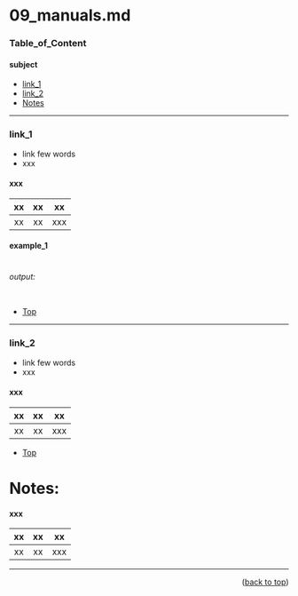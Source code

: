 <a name="topage"></a>

# 09_manuals.md

### Table_of_Content

#### subject
* [link_1](#link_1)
* [link_2](p02.md)
* [Notes](#Notes)


----

### link_1

* link few words
* xxx

#### xxx
| xx | xx | xx | 
| :-: | :-: |  :-: | 
| xx | xx | xxx  |

#### example_1

```
```

###### output: 

```
```

* [Top](#Table_of_Content)

----

### link_2

* link few words
* xxx

#### xxx
| xx | xx | xx | 
| :-: | :-: |  :-: | 
| xx | xx | xxx  |

* [Top](#Table_of_Content)


# Notes:

#### xxx
| xx | xx | xx | 
| :-: | :-: |  :-: | 
| xx | xx | xxx  |

----

<p align="right">(<a href="#topage">back to top</a>)</p>
<br/>
<br/>
